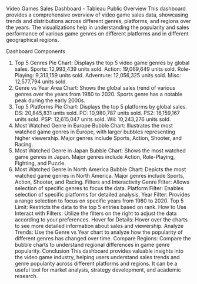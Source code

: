 Video Games Sales Dashboard - Tableau Public
Overview
This dashboard provides a comprehensive overview of video game sales data, showcasing trends and distributions across different genres, platforms, and regions over the years. The visualizations help in understanding the popularity and sales performance of various game genres on different platforms and in different geographical regions.

Dashboard Components
1. Top 5 Genres
Pie Chart: Displays the top 5 video game genres by global sales.
Sports: 12,993,439 units sold.
Action: 19,069,649 units sold.
Role-Playing: 9,313,159 units sold.
Adventure: 12,056,325 units sold.
Misc: 12,577,794 units sold.
2. Genre vs Year
Area Chart: Shows the global sales trend of various genres over the years from 1980 to 2020. Sports genre has a notable peak during the early 2000s.
3. Top 5 Platforms
Pie Chart: Displays the top 5 platforms by global sales.
DS: 20,845,831 units sold.
PC: 10,980,787 units sold.
PS2: 16,159,167 units sold.
PSP: 12,615,047 units sold.
Wii: 10,243,276 units sold.
4. Most Watched Genre in Europe
Bubble Chart: Illustrates the most watched game genres in Europe, with larger bubbles representing higher viewership.
Major genres include Sports, Action, Shooter, and Racing.
5. Most Watched Genre in Japan
Bubble Chart: Shows the most watched game genres in Japan.
Major genres include Action, Role-Playing, Fighting, and Puzzle.
6. Most Watched Genre in North America
Bubble Chart: Depicts the most watched game genres in North America.
Major genres include Sports, Action, Shooter, and Racing.
Filters and Interactivity
Genre Filter: Allows selection of specific genres to focus the data.
Platform Filter: Enables selection of specific platforms for detailed analysis.
Year Filter: Provides a range selection to focus on specific years from 1980 to 2020.
Top 5 Limit: Restricts the data to the top 5 entries based on rank.
How to Use
Interact with Filters: Utilize the filters on the right to adjust the data according to your preferences.
Hover for Details: Hover over the charts to see more detailed information about sales and viewership.
Analyze Trends: Use the Genre vs Year chart to analyze how the popularity of different genres has changed over time.
Compare Regions: Compare the bubble charts to understand regional differences in game genre popularity.
Conclusion
This dashboard provides valuable insights into the video game industry, helping users understand sales trends and genre popularity across different platforms and regions. It can be a useful tool for market analysis, strategy development, and academic research.  

